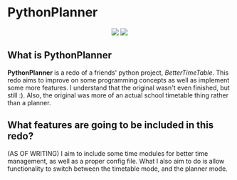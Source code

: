 # PythonPlanner
<p align="center"><img src="https://img.shields.io/badge/Version-v0.1.2rc1-informational?style=for-the-badge" />
  <img src="https://img.shields.io/badge/Builds-N/A-important?style=for-the-badge" /> </p>
  
## What is PythonPlanner

**PythonPlanner** is a redo of a friends' python project, _BetterTimeTable_. This redo aims to improve on some programming concepts as well as implement some more features. I understand that the original wasn't even finished, but still :). Also, the original was more of an actual school timetable thing rather than a planner.

## What features are going to be included in this redo?

(AS OF WRITING) I aim to include some time modules for better time management, as well as a proper config file. What I also aim to do is allow functionality to switch between the timetable mode, and the planner mode.
